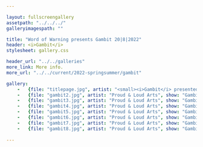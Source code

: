 ```yaml
---

layout: fullscreengallery
assetpath: "../../../"
galleryimagespath: ""

title: "Word of Warning presents Gambit 20|8|2022"
header: <i>Gambit</i>
stylesheet: gallery.css

header_url: "../../galleries"
more_link: More info.
more_url: "../../current/2022-springsummer/gambit"

gallery:
    -   {file: "titlepage.jpg", artist: "<small><i>Gambit</i> presented with Proud & Loud Arts, Aug 2022.</small>", show: "<small>All images copyright &copy;2022 Word of Warning</small>"}
    -   {file: "gambit2.jpg", artist: "Proud & Loud Arts", show: "Gambit"}
    -   {file: "gambit3.jpg", artist: "Proud & Loud Arts", show: "Gambit"}
    -   {file: "gambit4.jpg", artist: "Proud & Loud Arts", show: "Gambit"}
    -   {file: "gambit5.jpg", artist: "Proud & Loud Arts", show: "Gambit"}
    -   {file: "gambit6.jpg", artist: "Proud & Loud Arts", show: "Gambit"}
    -   {file: "gambit7.jpg", artist: "Proud & Loud Arts", show: "Gambit"}
    -   {file: "gambit8.jpg", artist: "Proud & Loud Arts", show: "Gambit"}
    
---
```

